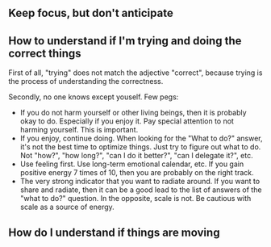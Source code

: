 
## Keep focus, but don't anticipate 


## How to understand if I'm trying and doing the correct things
First of all, "trying" does not match the adjective "correct", because trying is the process of understanding the correctness. 

Secondly, no one knows except youself. Few pegs:
* If you do not harm yourself or other living beings, then it is probably okay to do. Especially if you enjoy it. Pay special attention to not harming yourself. This is important.
* If you enjoy, continue doing. When looking for the "What to do?" answer, it's not the best time to optimize things. Just try to figure out what to do. Not "how?", "how long?", "can I do it better?", "can I delegate it?", etc. 
* Use feeling first. Use long-term emotional calendar, etc. If you gain positive energy 7 times of 10, then you are probably on the right track. 
* The very strong indicator that you want to radiate around. If you want to share and radiate, then it can be a good lead to the list of answers of the "what to do?" question. In the opposite, scale is not. Be cautious with scale as a source of energy. 


## How do I understand if things are moving